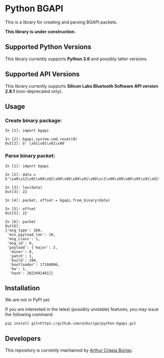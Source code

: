 # Python BGAPI
This is a library for creating and parsing BGAPI packets.

**This library is under construction.**

## Supported Python Versions
This library currently supports **Python 3.6** and possibly latter versions.

## Supported API Versions
This library currently supports **Silicon Labs Bluetooth Software API version 2.8.1** (non-deprecated only).

## Usage

### Create binary package:

```
In [1]: import bgapi

In [2]: bgapi.system.cmd.reset(0)
Out[2]: b' \x01\x01\x01\x00'
```

### Parse binary packet:

```
In [1]: import bgapi

In [2]: data = b'\xa0\x12\x01\x00\x02\x00\x08\x00\x01\x00\xc2\x00\x00\x00\x05\x01\x01\x00\x99\x07\x9cx'

In [3]: len(data)
Out[3]: 22

In [4]: packet, offset = bgapi.from_binary(data)

In [5]: offset
Out[5]: 22

In [6]: packet
Out[6]:
{'msg_type': 160,
 'min_payload_len': 18,
 'msg_class': 1,
 'msg_id': 0,
 'payload': {'major': 2,
  'minor': 8,
  'patch': 1,
  'build': 194,
  'bootloader': 17104896,
  'hw': 1,
  'hash': 2023491481}}
```

## Installation

We are not in PyPI yet.

If you are interested in the latest (possibly unstable) features, you may issue the following command:

`pip install git+https://github.com/acburigo/python-bgapi.git`

## Developers

This repository is currently maintained by [Arthur Crippa Búrigo](https://github.com/acburigo).
